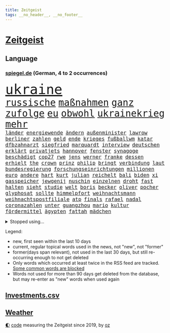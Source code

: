 ```yaml
---
title: Zeitgeist
tags: __no_header__, __no_footer__
---
```


# [Zeitgeist](https://oliz.io/zeitgeist/)

## Language

<h3><a href="https://www.spiegel.de" target="_blank">spiegel.de</a> (German, 4 to 2 occurrences)</h3>
<p style="font-family:monospace">
<span style="font-size:32pt"><a href="news_links.html#ukraine" class="current">ukraine</a></span>
<br>
<span style="font-size:22pt"><a href="news_links.html#russische" class="current">russische</a></span>
<span style="font-size:22pt"><a href="news_links.html#maßnahmen" class="current">maßnahmen</a></span>
<span style="font-size:22pt"><a href="news_links.html#ganz" class="current">ganz</a></span>
<span style="font-size:22pt"><a href="news_links.html#zufolge" class="current">zufolge</a></span>
<span style="font-size:22pt"><a href="news_links.html#eu" class="current">eu</a></span>
<span style="font-size:22pt"><a href="news_links.html#obwohl" class="current">obwohl</a></span>
<span style="font-size:22pt"><a href="news_links.html#ukrainekrieg" class="current">ukrainekrieg</a></span>
<span style="font-size:22pt"><a href="news_links.html#mehr" class="current">mehr</a></span>
<br>
<span style="font-size:12pt"><a href="news_links.html#länder" class="current">länder</a></span>
<span style="font-size:12pt"><a href="news_links.html#energiewende" class="current">energiewende</a></span>
<span style="font-size:12pt"><a href="news_links.html#ändern" class="current">ändern</a></span>
<span style="font-size:12pt"><a href="news_links.html#außenminister" class="current">außenminister</a></span>
<span style="font-size:12pt"><a href="news_links.html#lawrow" class="current">lawrow</a></span>
<span style="font-size:12pt"><a href="news_links.html#berliner" class="current">berliner</a></span>
<span style="font-size:12pt"><a href="news_links.html#zahlen" class="current">zahlen</a></span>
<span style="font-size:12pt"><a href="news_links.html#geld" class="current">geld</a></span>
<span style="font-size:12pt"><a href="news_links.html#ende" class="current">ende</a></span>
<span style="font-size:12pt"><a href="news_links.html#krieges" class="current">krieges</a></span>
<span style="font-size:12pt"><a href="news_links.html#fußballwm" class="current">fußballwm</a></span>
<span style="font-size:12pt"><a href="news_links.html#katar" class="current">katar</a></span>
<span style="font-size:12pt"><a href="news_links.html#dfbzahnarzt" class="new">dfbzahnarzt</a></span>
<span style="font-size:12pt"><a href="news_links.html#siegfried" class="new">siegfried</a></span>
<span style="font-size:12pt"><a href="news_links.html#marquardt" class="current">marquardt</a></span>
<span style="font-size:12pt"><a href="news_links.html#interview" class="current">interview</a></span>
<span style="font-size:12pt"><a href="news_links.html#deutschen" class="current">deutschen</a></span>
<span style="font-size:12pt"><a href="news_links.html#erklärt" class="current">erklärt</a></span>
<span style="font-size:12pt"><a href="news_links.html#privatjets" class="new">privatjets</a></span>
<span style="font-size:12pt"><a href="news_links.html#hannover" class="current">hannover</a></span>
<span style="font-size:12pt"><a href="news_links.html#fenster" class="new">fenster</a></span>
<span style="font-size:12pt"><a href="news_links.html#synagoge" class="current">synagoge</a></span>
<span style="font-size:12pt"><a href="news_links.html#beschädigt" class="current">beschädigt</a></span>
<span style="font-size:12pt"><a href="news_links.html#cop27" class="current">cop27</a></span>
<span style="font-size:12pt"><a href="news_links.html#rwe" class="current">rwe</a></span>
<span style="font-size:12pt"><a href="news_links.html#jens" class="current">jens</a></span>
<span style="font-size:12pt"><a href="news_links.html#werner" class="current">werner</a></span>
<span style="font-size:12pt"><a href="news_links.html#franke" class="current">franke</a></span>
<span style="font-size:12pt"><a href="news_links.html#dessen" class="current">dessen</a></span>
<span style="font-size:12pt"><a href="news_links.html#erhielt" class="current">erhielt</a></span>
<span style="font-size:12pt"><a href="news_links.html#the" class="current">the</a></span>
<span style="font-size:12pt"><a href="news_links.html#crown" class="current">crown</a></span>
<span style="font-size:12pt"><a href="news_links.html#prinz" class="current">prinz</a></span>
<span style="font-size:12pt"><a href="news_links.html#philip" class="current">philip</a></span>
<span style="font-size:12pt"><a href="news_links.html#bringt" class="current">bringt</a></span>
<span style="font-size:12pt"><a href="news_links.html#verbindung" class="current">verbindung</a></span>
<span style="font-size:12pt"><a href="news_links.html#laut" class="current">laut</a></span>
<span style="font-size:12pt"><a href="news_links.html#bundesregierung" class="current">bundesregierung</a></span>
<span style="font-size:12pt"><a href="news_links.html#forschungseinrichtungen" class="current">forschungseinrichtungen</a></span>
<span style="font-size:12pt"><a href="news_links.html#millionen" class="current">millionen</a></span>
<span style="font-size:12pt"><a href="news_links.html#euro" class="current">euro</a></span>
<span style="font-size:12pt"><a href="news_links.html#andere" class="current">andere</a></span>
<span style="font-size:12pt"><a href="news_links.html#hart" class="current">hart</a></span>
<span style="font-size:12pt"><a href="news_links.html#kurt" class="current">kurt</a></span>
<span style="font-size:12pt"><a href="news_links.html#julian" class="current">julian</a></span>
<span style="font-size:12pt"><a href="news_links.html#reichelt" class="new">reichelt</a></span>
<span style="font-size:12pt"><a href="news_links.html#bali" class="new">bali</a></span>
<span style="font-size:12pt"><a href="news_links.html#biden" class="current">biden</a></span>
<span style="font-size:12pt"><a href="news_links.html#xi" class="current">xi</a></span>
<span style="font-size:12pt"><a href="news_links.html#gasspeicher" class="current">gasspeicher</a></span>
<span style="font-size:12pt"><a href="news_links.html#jewgenij" class="current">jewgenij</a></span>
<span style="font-size:12pt"><a href="news_links.html#nuschin" class="new">nuschin</a></span>
<span style="font-size:12pt"><a href="news_links.html#einzelnen" class="current">einzelnen</a></span>
<span style="font-size:12pt"><a href="news_links.html#droht" class="current">droht</a></span>
<span style="font-size:12pt"><a href="news_links.html#fast" class="current">fast</a></span>
<span style="font-size:12pt"><a href="news_links.html#halten" class="current">halten</a></span>
<span style="font-size:12pt"><a href="news_links.html#sieht" class="current">sieht</a></span>
<span style="font-size:12pt"><a href="news_links.html#studie" class="current">studie</a></span>
<span style="font-size:12pt"><a href="news_links.html#welt" class="current">welt</a></span>
<span style="font-size:12pt"><a href="news_links.html#boris" class="current">boris</a></span>
<span style="font-size:12pt"><a href="news_links.html#becker" class="current">becker</a></span>
<span style="font-size:12pt"><a href="news_links.html#oliver" class="current">oliver</a></span>
<span style="font-size:12pt"><a href="news_links.html#pocher" class="new">pocher</a></span>
<span style="font-size:12pt"><a href="news_links.html#glyphosat" class="new">glyphosat</a></span>
<span style="font-size:12pt"><a href="news_links.html#sollte" class="current">sollte</a></span>
<span style="font-size:12pt"><a href="news_links.html#himmelpfort" class="new">himmelpfort</a></span>
<span style="font-size:12pt"><a href="news_links.html#weihnachtsmann" class="new">weihnachtsmann</a></span>
<span style="font-size:12pt"><a href="news_links.html#weihnachtspostfiliale" class="new">weihnachtspostfiliale</a></span>
<span style="font-size:12pt"><a href="news_links.html#atp" class="new">atp</a></span>
<span style="font-size:12pt"><a href="news_links.html#finals" class="new">finals</a></span>
<span style="font-size:12pt"><a href="news_links.html#rafael" class="current">rafael</a></span>
<span style="font-size:12pt"><a href="news_links.html#nadal" class="current">nadal</a></span>
<span style="font-size:12pt"><a href="news_links.html#coronazahlen" class="current">coronazahlen</a></span>
<span style="font-size:12pt"><a href="news_links.html#unter" class="current">unter</a></span>
<span style="font-size:12pt"><a href="news_links.html#guangzhou" class="new">guangzhou</a></span>
<span style="font-size:12pt"><a href="news_links.html#mario" class="current">mario</a></span>
<span style="font-size:12pt"><a href="news_links.html#kultur" class="current">kultur</a></span>
<span style="font-size:12pt"><a href="news_links.html#fördermittel" class="new">fördermittel</a></span>
<span style="font-size:12pt"><a href="news_links.html#ägypten" class="current">ägypten</a></span>
<span style="font-size:12pt"><a href="news_links.html#fattah" class="new">fattah</a></span>
<span style="font-size:12pt"><a href="news_links.html#mädchen" class="current">mädchen</a></span>
</p>
<details>
<summary>Stopped using...</summary>
<p class="former" style="font-size:12pt">
kino(754) reihe(753) rheinlandpfalz(752) sarscov2(752) zeitweise(752) zurzeit(752) appelliert(751) benzin(751) reduziert(751) rufen(751) ikone(750) kraft(750) künftigen(750) locker(750) mittel(750) rassistisch(750) spieltag(750) verlegt(750) version(750) öfter(750) angeklagter(749) egal(749) erhoben(749) google(749) kriminellen(749) untersuchungsausschuss(749) versehentlich(749) verweigert(749) wettbewerb(749) österreichs(749) abstimmen(748) ausnahmezustand(748) dokumente(748) früh(748) innenministerium(748) insekten(748) interne(748) landen(748) lehrer(748) präsentieren(748) sexueller(748) aufgerufen(747) bernd(747) einreisen(747) hebt(747) historisch(747) nahmen(747) verdienen(747) botschaften(746) bundesweite(746) fahrrad(746) reiner(746) schiedsrichter(746) volker(746) gesamte(745) heftige(745) manager(745) privaten(745) regierungspartei(745) riesige(745) vermuten(745) zuerst(745) bundesrepublik(744) ddr(744) erinnerungen(744) hört(744) kämpfer(744) orbán(744) schlimm(744) spanier(744) viktor(744) badenwürttembergs(743) big(743) erheblich(743) gemeinde(743) gemessen(743) online(743) saarland(743) stammt(743) stück(743) sächsischen(743) warschau(743) ausgleich(742) hongkong(742) kleines(742) libyen(742) flüchtlingen(741) kochinstitut(741) sicherte(741) todesfälle(741) ungarn(741) zählen(741) anlass(740) dürfe(740) erzählen(740) leichen(740) venezuela(740) ökonom(740) filmen(739) kindesmissbrauch(739) siebentageinzidenz(739) gesehen(738) hans(738) impfstoff(738) medikamente(738) milliarde(738) öffentlichkeit(738) demonstrationen(737) ermordeten(737) kommission(737) roger(737) selben(737) verspielt(737) angerichtet(735) verbindet(735) ordnung(734) trauen(734) mehrerer(733) studien(733) störung(733) tonnen(733) viertelfinale(733) lieferten(732) steckte(732) entwickeln(731) beschränkungen(730) inzidenz(730) älteren(730) eigener(729) schwerem(729) ständig(729) begriff(728) heftigen(728) dein(727) näher(727) porsche(727) sozialdemokraten(727) spektakuläre(727) eigenes(726) erinnerung(726) aufgetaucht(725) laufenden(724) ausrüstung(723) gesundheitsministerium(723) varianten(723) alexandra(721) engpässe(721) präsenz(721) niederländischen(720) popstar(718) bester(716) fußballem(715) ungeklärt(713) stört(712) schützt(711) angeboten(709) festhalten(709) smartphones(709) uhaft(709) schock(707) lehrkräfte(701) laufbahn(699) inseln(696) missbrauchs(696) entspannt(693) palästinenser(693) sammeln(693) strukturen(686) brutalen(675) explodiert(672) mangelnde(662) uskapitol(662) enthält(656) mallorca(651) 95(646) niederländer(645) währung(643) öffnet(641) geheimen(639) diagnose(638) estland(627) fuhren(627) lahmgelegt(615) zusammenbruch(611) medaille(600) universitäten(593) happy(591) 15jähriger(571) unis(566) reisenden(565) kubicki(559) umständen(548) afghanischen(540) trost(537) regierungskoalition(527) ticket(518) jamie(515) deutschkolumne(511) serbien(511) gegend(509) lehren(506) flohen(501) rohstoffe(498) kw(497) mangelware(495) verdi(493) aussterben(490) leichten(486) bundesanwaltschaft(479) füllen(479) 72(478) norwegische(478) zwingen(478) georgien(472) ralf(468) erobert(467) kürzen(466) abgesehen(464) boston(461) verstorben(461) winde(454) fluten(453) gelaufen(453) dörfer(446) amoklauf(445) komitee(443) norwegischen(438) niklas(434) bedrohen(430) drauf(430) genervt(430) verstecken(428) verbrannt(427) kanadische(422) händen(420) tsg(419) mike(418) ausfälle(416) vertritt(415) zeitungsbericht(415) überraschende(411) hawaii(410) versetzt(401) autounfall(399) games(399) gesetzentwurf(399) vorfeld(399) konflikts(396) fünftel(395) spiegelkorrespondent(395) landtagswahl(394) grafiken(392) anton(391) verirrt(388) bedrängnis(386) ice(385) fachkräfte(384) erleben(383) erneuerbaren(382) briefe(380) bedrängt(369) 74(368) coronalage(366) unbekannter(366) weißer(366) andrang(362) verteidiger(362) oberlandesgericht(359) ostdeutschland(358) schlimme(358) siegerin(357) 30000(356) härte(353) schülerin(353) soziales(352) generationen(348) fußballs(347) gasknappheit(347) schärfere(343) geringer(341) zehnjährigen(339) hohes(338) begehen(331) halte(328) brandbrief(326) finnland(324) schütze(324) atomdeal(316) greuther(315) borrell(311) josep(311) kriegsverbrecher(310) leitete(309) beziehen(307) wiegen(306) einfaches(304) bat(303) g7staaten(303) klara(302) beamter(301) südkoreanische(300) 140(299) sanitäter(299) traurige(299) organisiert(298) rennstall(298) vorwoche(297) audi(294) dreyer(292) rheinlandpfälzische(292) verkündete(292) mitgliedstaaten(290) allzu(288) jubiläum(288) sankt(287) 2002(284) mutigen(282) streiken(281) lebensmittelpreise(280) unterscheiden(279) datenschutz(274) justizministerium(274) report(274) buckinghampalast(273) slowakei(273) glanz(271) tourist(270) lohnen(269) handelte(268) gezahlt(266) silvio(266) verweisen(266) nützt(264) konsequent(261) vergewaltigte(261) dramatischer(260) verantwortlichen(259) niederlegen(257) fähigkeiten(256) philosoph(255) runter(254) it(252) schätzt(252) schülern(251) verpflichtende(251) ökostrom(248) lehnte(247) dreijährige(246) posiert(245) radprofi(244) fragwürdigen(243) hagelt(242) krause(242) kremlkritiker(242) motiven(240) motiviert(240) abtreibungen(238) anliegen(237) vermieter(237) beschuss(236) gestärkt(235) litt(234) schneiden(233) vertreten(233) analysen(232) risse(232) schläger(232) schneidet(232) unsicher(232) ankommt(231) finaleinzug(230) fünften(230) nebenbei(230) zeuge(229) ausweiten(228) ausländer(227) katastrophalen(225) flüchtlingspolitik(222) verfolgungsjagd(222) hochschule(221) melanie(220) bargeld(219) ferne(219) goldene(219) h(219) sexualisierte(218) tätigkeit(218) bundestrainerin(217) spritpreise(217) tätig(217) vergeltung(217) saisonende(216) euaußenbeauftragte(215) ungewiss(214) glaubten(213) beanspruchen(212) hahn(212) getreideexporte(210) jones(210) golfer(209) niedersächsischen(208) umsätze(208) zentralrat(208) abgabe(206) leitungen(205) leclerc(204) pole(203) rauch(203) smarten(203) downsyndrom(202) frauenfußball(202) öffentlicher(200) emtitel(198) treue(198) vorfalls(197) trauerfeier(196) zuschauern(195) diplomat(194) prag(194) waffengesetze(193) bauteile(192) orientierung(192) wärmer(192) insolvenzen(191) riskieren(191) bühnen(190) pipelines(190) spritzen(190) packenden(189) lehrerverbände(188) woods(188) rechenschaft(187) bodo(184) 41jährige(183) qualifikation(183) eingeschläfert(182) festland(182) nicola(182) sammelte(181) feministische(180) verfügbar(180) gäbe(179) bergsteiger(178) erstattet(178) schlamm(178) generalstaatsanwaltschaft(177) verhängnis(176) virusvariante(175) act(174) beschädigte(174) fragwürdige(174) gefährdete(173) unsicheren(171) befugnisse(170) szenario(170) terrorakt(170) frontex(169) ägäis(169) aufsteiger(167) begnadigung(167) brände(167) hinterzogen(167) zurücktreten(167) documenta(165) entbunden(165) rüsten(165) ungarische(165) zermürbt(165) empfohlen(164) suchte(164) startups(163) gelobt(162) gestohlene(162) usjustizministerium(162) walker(162) 9euroticket(161) exuspräsident(161) girl(161) münchens(161) stehle(161) gerichtshofs(160) kippe(160) kleinem(160) verdrängt(160) vorrang(160) beerdigung(159) pässe(159) wasserknappheit(159) beatles(158) plagt(158) stramm(158) assadregimes(157) dauerhaften(156) unbesetzt(156) unobericht(156) budapest(155) lngterminal(155) frodeno(154) vermittelte(154) populäre(153) schutzmasken(153) schwangerschaftsabbruch(153) tauscht(152) traktor(152) bgh(151) brandenburgischen(151) fernverkehr(150) verschleiert(150) belegt(148) dürren(148) ryanair(148) sanktionieren(148) w(148) zufrieden(148) anwältin(147) enbw(146) gremiums(146) hadert(146) naturkatastrophen(146) ramelow(145) gravierend(144) bezirk(143) elfmeterschießen(143) generalstaatsanwalt(143) selbstbestimmung(143) verkörperte(143) 90000(142) aufzeichnung(142) erstellt(142) günter(142) nervös(142) studiert(142) ulrich(141) unten(141) ortskräfte(140) schulmassaker(140) hassbotschaften(139) malaika(139) einschlafen(137) tempel(137) uvalde(136) kandidiert(135) patricia(135) spacey(135) spätes(135) tvinterview(135) alligator(134) spiegelinterview(134) 24jährigen(133) afdpolitiker(133) sandro(133) bar(131) staus(131) haushaltspolitik(130) verschont(130) zeichnungen(130) popp(128) reinhold(128) bahnsteig(126) unentschieden(126) webbteleskops(126) monatelanger(125) sicheren(125) bruno(124) tanz(124) übernahmen(124) comingout(123) schwul(123) späten(123) stützen(123) 20jähriger(122) abwehrchef(122) kampagne(122) kuratoren(122) rechtskräftig(122) ataman(121) erfinder(121) ferda(121) persönlicher(121) beute(119) emmy(119) wmhalbfinale(119) brennstäbe(117) einschlagen(117) beurlaubt(116) verzeichnet(116) vosstecklenburg(116) abwarten(115) befördert(115) bemerkenswert(115) po(115) benachbarten(114) l(114) riesig(114) trockenen(114) artemis(113) bremsten(113) kadyrow(113) kernenergie(113) ramsan(113) atomenergie(112) conte(112) fassungslos(112) schadstoffe(112) säure(112) feststellen(111) koffer(111) schnellt(111) weltstar(111) überwunden(111) rast(110) gestrandete(109) schwulenbar(109) erich(108) extra(108) kilo(108) vernichtet(108) elvis(107) frist(107) mogelpackung(107) normalisierung(107) zelt(107) angetan(106) toaster(106) erlegen(105) frauenrechte(105) rausch(105) staatsanleihen(105) zuhause(105) reparaturen(104) abhängt(103) geschlossene(103) gustav(103) halbjahr(103) nahrungsmittelpreise(103) rechtsmediziner(103) repressionen(103) 192(102) 2008(102) brettspiel(102) eingeschlagen(102) malta(102) zurückgegeben(102) einflussreichen(101) energiesektor(101) na(100) partien(100) victoria(100) achterbahn(99) angespannt(99) gasverbraucher(99) wundersame(99) atom(98) sperrung(98) zulieferer(98) ältesten(98) innenstadt(97) sexistische(97) unabhängigkeitsreferendum(97) kommunizieren(96) verbands(96) zwölfjährigen(96) edinburgh(95) haller(95) kasachstans(95) security(95) erzählung(94) grundsteuererklärung(94) coronaschutzmaßnahmen(93) czaja(93) nachhaltigkeit(93) privater(93) urknall(93) 1989(92) bankrott(92) beamtenbund(92) staatshilfen(92) tarifverhandlungen(92) vertreibt(92) erhöhte(91) gehirn(91) lizenzen(91) rückzieher(91) ausgegangen(90) ausreißer(90) demografische(90) finanzsystem(90) fuchs(90) grönland(90) onlinemarktplatz(90) demonstrierenden(89) denkmal(89) erzeugen(89) gassperren(89) holocaustmahnmal(89) lokals(89) beistand(88) elefant(88) filmregisseur(88) konsumverhalten(88) krawall(88) militärisches(88) schied(88) sondiert(87) cdumann(86) rechtsradikaler(86) rollendes(86) salz(86) spekulanten(86) anhaltspunkte(85) fußballlegende(85) graw(85) lebensjahr(85) raubt(85) sinatra(85) uber(85) umfassenden(85) wuchtigen(85) zugverkehr(85) kohlestrom(84) rekordzeit(84) schockmoment(84) spvgg(84) zinsschritt(84) entgegengestellt(83) entsorgen(83) erhielten(83) flüsse(83) leopard2panzer(83) notlage(83) radfahrer(83) realpolitik(83) solidarisierte(83) 39jährigen(82) 4800(82) imageverlust(82) kühlwasser(82) schwule(82) stoffe(82) verteilerkasten(82) woman(82) bekanntgabe(81) mithalten(81) prorussisch(81) verabschiedete(81) aufatmen(80) beleg(80) diffusen(80) fußballspielerinnen(80) kampfpanzer(80) lauern(80) markenkern(80) nordsyrien(80) scheinheiligkeit(80) sexismusvorwürfen(80) übte(80) bestritten(79) mateusz(79) ortschaft(79) sea(79) selbstbewusst(79) studieren(79) unterwelt(79) abwehrspielerin(78) annie(78) diamanten(78) ermuntert(78) mobilisierung(78) trailer(78) 145(77) atomenergiebehörde(77) bundesratspräsident(77) entgegenwirken(77) gewannen(77) sonnenblumen(77) streaming(77) verschleierte(77) zerstörungen(77) üblich(77) 56jährige(76) holten(76) landeschef(76) notbremsung(76) supermarktkette(76) twitteraccount(76) zurückhalten(76) e10(75) hinterlegt(75) käfig(75) medizin(75) raketenangriffen(75) renditen(75) terrorgefahr(75) 14jährige(74) fleischkonsum(74) kurkow(74) körperlichen(74) magie(74) manipulation(74) motorsport(74) rauf(74) strang(74) willi(74) flugbahn(73) formel1weltmeister(73) programmiert(73) streckbetrieb(73) visa(73) wählte(73) brauereien(72) gründete(72) jared(72) lebenslange(72) pullover(72) shitstorm(72) ungefähr(72) überwiegend(72) antisemitismusskandal(71) begrenzen(71) familienurlaub(71) umfragewerte(71) vergebens(71) vorschlagen(71) wcs(71) baerbocks(70) krankenhauses(70) souveräner(70) vertuscht(70) bestes(69) durchsuchte(69) evakuieren(69) fremdverschulden(69) pragmatismus(69) straelen(69) viking(69) alex(68) euland(68) generalleutnant(68) sozialversicherung(68) indischer(67) korridor(67) maralago(67) andauernden(66) erhebliches(66) innovationen(66) klimafreundliche(66) lo(66) mehrfache(66) schutzzone(66) staatsfernsehens(66) beschlagnahmten(65) fischen(65) großflächige(65) kreise(65) kriegstreiberin(65) kästner(65) regenfällen(65) bezweifeln(64) bundesgeschäftsführer(64) canceln(64) endstation(64) ermordete(64) gebissen(64) seen(64) skelettierte(64) bsi(63) darzustellen(63) gründerinnen(63) manövern(63) modeste(63) 43jährigen(62) abschiedsbrief(62) bundesligaabsteiger(62) künste(62) leverkusener(62) mangelnden(62) porträt(62) sturgeon(62) wackelige(62) 1955(61) achterbahnfahrt(61) gewässer(61) linder(61) schikaniert(61) verwendens(61) gänzlich(60) handbremse(60) klassenzimmern(60) volksparkstadion(60) zurechtkommen(60) befahrbar(59) celsius(59) montagsdemos(58) spiegelde(58) steuerentlastung(58) befehlsgeber(57) filzaffäre(57) frauenrechtlerin(57) ironman(57) klaffen(57) lebensgefährliche(57) nährt(57) patzte(57) verfeindeten(57) verurteilter(57) 272(56) abwendet(56) anfangs(56) beißt(56) furtwängler(56) geldwäsche(56) grenzstadt(56) leuchtturm(56) ungewohnter(56) untreue(56) ballkontakt(55) bombenanschlag(55) bronzemedaille(55) einstand(55) gehetzt(55) hurrikans(55) oscarpreisträger(55) woanders(55) zollbeamte(55) ökologisch(55) bundesbankpräsident(54) filmfest(54) proben(54) geywitz(53) montagsdemo(53) schmuck(53) skrupel(53) täterin(53) ausgelassen(52) energielieferant(52) sabotageakten(52) winnetou(52) bemühen(51) jahrelange(51) kita(51) aung(50) glaubwürdigkeit(50) homeschooling(50) kyi(50) laudatio(50) prosor(50) schimmelbefalls(50) schlaganfall(50) suu(50) übersehen(50) auseinander(49) beschaffen(49) bizarre(49) bundesligaklub(49) detonierte(49) gekracht(49) geschasst(49) igor(49) zwischenbericht(49) bellen(48) bundesebene(48) data(47) haufen(47) buhlt(46) verbringen(46) zeichnete(46) elektroschrott(45) feldweg(45) kinderbuch(45) absatz(44) bauministerin(44) enormer(44) entgehen(44) kindergarten(44) klang(44) schlüsselwerk(44) traineramt(44) apolda(43) luftverteidigungssystem(43) maduro(43) nicolás(43) reparatur(43) zeitdruck(43) zementieren(43) juristische(42) protestaktion(42) rassistischer(42) vertuschung(42) zugeschaltet(42) dennis(41) derby(41) rechnungen(41) regulären(41) friedensnobelpreisträgerin(40) johan(40) vegane(40) ausbilden(39) abschirmdienst(38) austragen(38) chengdu(38) zielgeraden(38) auszulösen(37) breite(37) heiliges(37) holger(37) indiens(37) ködern(37) offizielles(37) senioren(37) 9euroticketnachfolge(36) astronauten(36) entzieht(36) finanzministerium(36) opec+(36) quer(36) republikanische(36) spiegelredakteurin(36) zone(36) amoklaufs(35) galoppierenden(35) iaeachef(35) iranerinnen(35) krone(35) laos(35) machbar(35) mitbekommen(35) tel(35) tüten(35) anekdote(34) consort(34) grossi(34) himalaja(34) ruiniert(34) rückschlägen(34) seidl(34) überraschender(34) anstehenden(33) freiwilliger(33) malte(33) schulbezirk(33) vereinbarung(33) zurückeroberten(33) ältester(33) begegnung(32) ensemble(32) titelverteidigung(32) verursachte(32) wahlgang(32) überqueren(32) abbey(31) andersson(31) magdalena(31) pleitewelle(31) prozessauftakt(31) sommerhaus(31) bluthund(30) energiepreiskrise(30) nackte(30) schmuggeln(30) ausnahmsweise(29) betrogen(29) billigtarif(29) brutalität(29) fachmesse(29) fundamental(29) luftabwehrsystem(29) maschinenpistole(29) schlüsse(29) verzögern(29) angezündet(28) firmenpleiten(28) geschleust(28) irland(28) schotten(28) eingriff(27) fußballfans(27) masterplan(27) millennials(27) sparta(27) verschenkt(27) überflutet(27) a3(26) denke(26) enthauptet(26) kolonialismus(26) schaudern(26) triathlon(26) geldproblemen(25) gigantischen(25) mär(25) verlässlicher(25) aviv(24) bauarbeiter(24) bedeutende(24) dirk(24) erschließen(24) finanzämter(24) kilometerlang(24) literaturnobelpreis(24) passagier(24) return(24) tshirt(24) unovollversammlung(24) autorennen(23) einsicht(23) einsperren(23) gedreht(23) graz(23) illegales(23) mitteilte(23) store(23) verfasser(23) überzahl(23) alla(22) milliardenjongleur(22) pugatschowa(22) stornierungswelle(22) adnan(21) auswärtsspiele(21) bvbtrainer(21) einschläge(21) persönlichkeiten(21) schütten(21) sittenwächter(21) syed(21) tasmanien(21) arzneimittel(20) coltrane(20) federn(20) geströmt(20) grindwale(20) sechzig(20) gunst(19) massenrücktritt(19) neurologe(19) totaler(19) trüb(19) verwundung(19) bruch(18) melonis(18) sechzehnfache(18) verstörend(18) verzeichnen(18) wohnungsbau(18) zehntel(18) cristoforetti(17) einberufen(17) festnehmen(17) kommandantin(17) samantha(17) smartwatch(17) erzielen(16) fridays(16) lebende(16) niemann(16) sabotage(16) annexionen(15) dominik(15) filmstarts(15) hangar(15) hustensaft(15) riskante(15) staatlicher(15) steuerzahlern(15) teilmobilmachung(15) alleingelassen(14) bundespräsidentenwahl(14) caterer(14) chemie(14) einkauf(14) ernähren(14) erziehen(14) kommissar(14) streampipelines(14) unileben(14) wahllokale(14) ballistische(13) bornholm(13) hilary(13) jazz(13) militärdienst(13) olivier(13) schmutzig(13) zurücknehmen(13) bahnmitarbeiter(12) bewaffnen(12) feministischen(12) fünfzigerjahren(12) maximalen(12) mitgebracht(12) niedersachsenwahl(12) westdeutsche(12) contest(11) eurovision(11) herren(11) klarer(11) kwarteng(11) kwasi(11) lyman(11) nobelpreis(11) ostdeutsche(11)
</p>
</details>
<p>Legend:
<ul>
<li><span class="new">new</span>, first seen within the last 10 days</li>
<li><span class="current">current</span>, regular topical words used in the news, not "new", not "former"</li>
<li><span class="former">former(days span relevant)</span>, not used in the last 30 days, but still re-occurring enough to not get deleted</li>
<li>Only words which occurred at least twice in the RSS feed are tracked. <a href="language/filters.py">Some common words are blocked</a></li>
<li>Words not used for more than 90 days get deleted from the database, but may re-enter as "new" words when used again</li>
</ul>
</p>

## [Investments](investments.html)[.csv](investments.csv)

## [Weather](weather.html)

<footer>
<a href="javascript:toggleTheme()" class="nav">🌓</a>
<a href="https://github.com/ooz/zeitgeist">code</a> measuring the Zeitgeist since 2019, by <a href="https://oliz.io">oz</a>
</footer>
